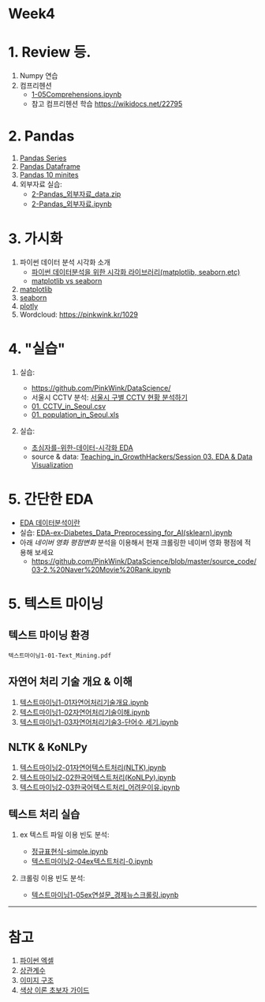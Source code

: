 # Week4

# 1. Review 등.

1. Numpy 연습
2. 컴프리헨션
    - [1-05Comprehensions.ipynb](notebooks/1-05Comprehensions.ipynb)
    - 참고 컴프리헨션 학습 https://wikidocs.net/22795

# 2. Pandas

1. [Pandas Series](notebooks/2-04Pandas_Series-0.ipynb)
2. [Pandas Dataframe](notebooks/2-05Pandas_DataFrame-0.ipynb)
3. [Pandas 10 minites](https://pandas.pydata.org/docs/user_guide/10min.html)
4. 외부자료 실습:
    - [2-Pandas_외부자료_data.zip](notebooks/2-Pandas_외부자료_data.zip)
    - [2-Pandas_외부자료.ipynb](notebooks/2-Pandas_외부자료.ipynb)



# 3. 가시화

1. 파이썬 데이터 분석 시각화 소개
    - [파이썬 데이터분석을 위한 시각화 라이브러리(matplotlib, seaborn,etc)](https://modulabs.co.kr/blog/python-data-analysis-matplotlib-seaborn-etc/#:~:text=Matplotlib%20vs%20seaborn,-Matplotlib%20%EB%8A%94%20%EC%A7%80%EC%86%8D%EC%A0%81&text=%EC%88%98%EB%A7%8E%EC%9D%80%20%EB%A0%8C%EB%8D%94%EB%A7%81%20%EB%B0%B1%EC%97%94%EB%93%9C%EB%A5%BC%20%EC%A0%9C%EA%B3%B5,%EB%90%9C%20Python%20%ED%94%8C%EB%A1%9C%ED%8C%85%20%EB%9D%BC%EC%9D%B4%EB%B8%8C%EB%9F%AC%EB%A6%AC%EC%9E%85%EB%8B%88%EB%8B%A4.)
    - [matplotlib vs seaborn](https://datauntold.com/matplotlib-vs-seaborn/)
1. [matplotlib](notebooks/2-가시화1-Matplotlib.ipynb)
2. [seaborn](notebooks/2-가시화2-Seaborn.ipynb)
3. [plotly](notebooks/2-가시화3-Plotly.ipynb)
4. Wordcloud: https://pinkwink.kr/1029



# 4. "실습"
1. 실습:
    - https://github.com/PinkWink/DataScience/
    - 서울시 CCTV 분석: [서울시 구별 CCTV 현황 분석하기](https://github.com/PinkWink/DataScience/blob/master/source_code/01.%20Basic%20of%20Python%2C%20Pandas%20and%20Matplotlib%20%20via%20analysis%20of%20CCTV%20in%20Seoul.ipynb)
    - [01. CCTV_in_Seoul.csv](https://github.com/PinkWink/DataScience/blob/master/data/01.%20CCTV_in_Seoul.csv)
    - [01. population_in_Seoul.xls](https://github.com/PinkWink/DataScience/blob/master/data/01.%20population_in_Seoul.xls)

2. 실습:
    - [초심자를-위한-데이터-시각화 EDA](https://medium.com/bondata/%EC%B4%88%EC%8B%AC%EC%9E%90%EB%A5%BC-%EC%9C%84%ED%95%9C-%EB%8D%B0%EC%9D%B4%ED%84%B0-%EC%8B%9C%EA%B0%81%ED%99%94-eda-%EA%B0%80%EC%9D%B4%EB%93%9C%EB%9D%BC%EC%9D%B8-%EC%8B%A4%EC%8A%B5-62d11f93e17e)
    - source & data: [Teaching_in_GrowthHackers/Session 03. EDA & Data Visualization](https://github.com/BokyungChoi/teaching_in_GrowthHackers/tree/master/Session%2003.%20EDA%20%26%20Data%20Visualization)



# 5. 간단한 EDA
- [EDA 데이터분석이란](notebooks/5_02EDA데이터분석이란.ipynb)
- 실습: [EDA-ex-Diabetes_Data_Preprocessing_for_AI(sklearn).ipynb](notebooks/5_01EDA-Data_Preprocessing_for_AI(sklearn).ipynb)
- 아래 *네이버 영화 평점변화* 분석을 이용해서 현재 크롤링한 네이버 영화 평점에 적용해 보세요
    - https://github.com/PinkWink/DataScience/blob/master/source_code/03-2.%20Naver%20Movie%20Rank.ipynb

<!--
6. 실습: 네이버영화랭킹 크롤링 결과 분석
 - 참고: https://github.com/PinkWink/DataScience/blob/master/source_code/03-2.%20Naver%20Movie%20Rank.ipynb

3. "실습" Selenium 이용 클롤링과 데이터 수집
4. KRX 주식시세 크롤링
    - requests 이용 POST 방식
-->



# 5. 텍스트 마이닝

## 텍스트 마이닝 환경

`텍스트마이닝1-01-Text_Mining.pdf`
 
## 자연어 처리 기술 개요 & 이해

1. [텍스트마이닝1-01자연어처리기술개요.ipynb](!notebooks/텍스트마이닝1-01자연어처리기술1-개요.ipynb)
2. [텍스트마이닝1-02자연어처리기술이해.ipynb](!notebooks/텍스트마이닝1-02자연어처리기술2-이해.ipynb)
3. [텍스트마이닝1-03자연어처리기술3-단어수 세기.ipynb](!notebooks/텍스트마이닝1-03자연어처리기술3-단어수세기.ipynb)

## NLTK & KoNLPy

1. [텍스트마이닝2-01자연어텍스트처리(NLTK).ipynb](!notebooks/텍스트마이닝2-01자연어텍스트처리(NLTK).ipynb)
2. [텍스트마이닝2-02한국어텍스트처리(KoNLPy).ipynb](!notebooks/텍스트마이닝2-02한국어텍스트처리(KoNLPy).ipynb)
3. [텍스트마이닝2-03한국어텍스트처리_어려운이유.ipynb](!notebooks/텍스트마이닝2-03한국어텍스트처리_어려운이유.ipynb)


## 텍스트 처리 실습

1. ex 텍스트 파일 이용 빈도 분석:
   - [정규표현식-simple.ipynb](!notebooks/정규표현식-simple.ipynb)
   - [텍스트마이닝2-04ex텍스트처리-0.ipynb](!notebooks/텍스트마이닝2-04ex텍스트처리-0.ipynb)

3. 크롤링 이용 빈도 분석:
   - [텍스트마이닝1-05ex연설문_경제뉴스크롤링.ipynb](!notebooks/텍스트마이닝2-05ex연설문_경제뉴스-빈도분석.ipynb)


---
# 참고

1. [파이썬 엑셀](https://github.com/wikibook/pyexcel)
1. [상관계수](https://mindscale.kr/course/basic-stat-python/6/)
2. [이미지 구조](https://jehyunlee.github.io/2019/12/16/ImageJ-tutorial-2-ImageFileStructure/)
3. [색상 이론 초보자 가이드](https://designlog.org/2512785)

